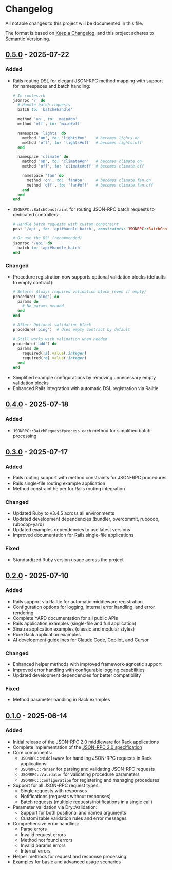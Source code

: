 # Changelog

All notable changes to this project will be documented in this file.

The format is based on [Keep a Changelog](https://keepachangelog.com/en/1.0.0/),
and this project adheres to [Semantic Versioning](https://semver.org/spec/v2.0.0.html).

## [0.5.0] - 2025-07-22

### Added
- Rails routing DSL for elegant JSON-RPC method mapping with support for namespaces and batch handling:
  ```ruby
  # In routes.rb
  jsonrpc '/' do
    # Handle batch requests
    batch to: 'batch#handle'

    method 'on', to: 'main#on'
    method 'off', to: 'main#off'

    namespace 'lights' do
      method 'on', to: 'lights#on'    # becomes lights.on
      method 'off', to: 'lights#off'  # becomes lights.off
    end

    namespace 'climate' do
      method 'on', to: 'climate#on'   # becomes climate.on
      method 'off', to: 'climate#off' # becomes climate.off

      namespace 'fan' do
        method 'on', to: 'fan#on'     # becomes climate.fan.on
        method 'off', to: 'fan#off'   # becomes climate.fan.off
      end
    end
  end
  ```
- `JSONRPC::BatchConstraint` for routing JSON-RPC batch requests to dedicated controllers:
  ```ruby
  # Handle batch requests with custom constraint
  post '/api', to: 'api#handle_batch', constraints: JSONRPC::BatchConstraint.new

  # Or use the DSL (recommended)
  jsonrpc '/api' do
    batch to: 'api#handle_batch'
  end
  ```

### Changed
- Procedure registration now supports optional validation blocks (defaults to empty contract):
  ```ruby
  # Before: Always required validation block (even if empty)
  procedure('ping') do
    params do
      # No params needed
    end
  end

  # After: Optional validation block
  procedure('ping')  # Uses empty contract by default

  # Still works with validation when needed
  procedure('add') do
    params do
      required(:a).value(:integer)
      required(:b).value(:integer)
    end
  end
  ```
- Simplified example configurations by removing unnecessary empty validation blocks
- Enhanced Rails integration with automatic DSL registration via Railtie

## [0.4.0] - 2025-07-18

### Added
- `JSONRPC::BatchRequest#process_each` method for simplified batch processing

## [0.3.0] - 2025-07-17

### Added
- Rails routing support with method constraints for JSON-RPC procedures
- Rails single-file routing example application
- Method constraint helper for Rails routing integration

### Changed
- Updated Ruby to v3.4.5 across all environments
- Updated development dependencies (bundler, overcommit, rubocop, rubocop-yard)
- Updated examples dependencies to use latest versions
- Improved documentation for Rails single-file applications

### Fixed
- Standardized Ruby version usage across the project

## [0.2.0] - 2025-07-10

### Added
- Rails support via Railtie for automatic middleware registration
- Configuration options for logging, internal error handling, and error rendering
- Complete YARD documentation for all public APIs
- Rails application examples (single-file and full application)
- Sinatra application examples (classic and modular styles)
- Pure Rack application examples
- AI development guidelines for Claude Code, Copilot, and Cursor

### Changed
- Enhanced helper methods with improved framework-agnostic support
- Improved error handling with configurable logging capabilities
- Updated development dependencies for better compatibility

### Fixed
- Method parameter handling in Rack examples

## [0.1.0] - 2025-06-14

### Added
- Initial release of the JSON-RPC 2.0 middleware for Rack applications
- Complete implementation of the [JSON-RPC 2.0 specification](https://www.jsonrpc.org/specification)
- Core components:
  - `JSONRPC::Middleware` for handling JSON-RPC requests in Rack applications
  - `JSONRPC::Parser` for parsing and validating JSON-RPC requests
  - `JSONRPC::Validator` for validating procedure parameters
  - `JSONRPC::Configuration` for registering and managing procedures
- Support for all JSON-RPC request types:
  - Single requests with responses
  - Notifications (requests without responses)
  - Batch requests (multiple requests/notifications in a single call)
- Parameter validation via Dry::Validation:
  - Support for both positional and named arguments
  - Customizable validation rules and error messages
- Comprehensive error handling:
  - Parse errors
  - Invalid request errors
  - Method not found errors
  - Invalid params errors
  - Internal errors
- Helper methods for request and response processing
- Examples for basic and advanced usage scenarios

[0.5.0]: https://github.com/wilsonsilva/jsonrpc-middleware/compare/v0.4.0...v0.5.0
[0.4.0]: https://github.com/wilsonsilva/jsonrpc-middleware/compare/v0.3.0...v0.4.0
[0.3.0]: https://github.com/wilsonsilva/jsonrpc-middleware/compare/v0.2.0...v0.3.0
[0.2.0]: https://github.com/wilsonsilva/jsonrpc-middleware/compare/v0.1.0...v0.2.0
[0.1.0]: https://github.com/wilsonsilva/jsonrpc-middleware/compare/745b5a...v0.1.0
